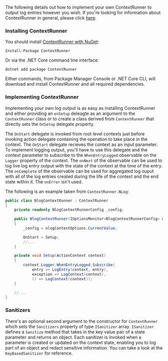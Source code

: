 The following details out how to implement your own ContextRunner to output log entries however you wish. If you're looking for information about ContextRunner in general, please click [here]().

### Installing ContextRunner

You should install [ContextRunner with NuGet](https://www.nuget.org/packages/ContextRunner):

    Install-Package ContextRunner
    
Or via the .NET Core command line interface:

    dotnet add package ContextRunner

Either commands, from Package Manager Console or .NET Core CLI, will download and install ContextRunner and all required dependencies.

### Implementing ContextRunner
Implementing your own log output is as easy as installing ContextRunner and either providing an `onSetup` deleagte as an argument to the `ContextRunner` class or to create a class derived from `ContextRunner` that directly sets the `OnSetup` delegate property.

The `OnStart` delegate is invoked from root level contexts just before invoking action delegate containing the operation to take place in the context. The `OnStart` delegate recieves the context as an input parameter. To implement logging output, you'll have to use this delegate and the context parameter to subscribe to the `WhenEntryLogged` observable on the `Logger` property of the context. The `onNext` of the observable can be used to log live log entry output with the state of the context at the time of the entry. The `onComplete` of the observable can be used for aggregated log ouput with all of the log entries created during the life of the context and the end state within it. The `onError` isn't used.

The following is an example taken from `ContextRunner.NLog`:

```c#
public class NlogContextRunner : ContextRunner
{
    private readonly NlogContextRunnerConfig _config;

    public NlogContextRunner(IOptionsMonitor<NlogContextRunnerConfig> nlogContextOptions)
    {
        _config = nlogContextOptions.CurrentValue;

        OnStart = Setup;
        //...
    }

    private void Setup(ActionContext context)
    {
        context.Logger.WhenEntryLogged.Subscribe(
            entry => LogEntry(context, entry),
            exception => LogContext(context),
            () => LogContext(context));
    }

    //...
}
```

### Sanitizers
There's an optional second argument to the constructor for `ContextRunner` which sets the `Sanitizers` property of type `ISanitizer` array. `ISanitizer` defines a `Sanitize` method that takes in the key value pair of a state parameter and returns an object. Each sanitizer is invoked when a parameter is created or updated on the context state, enabling you to log part of an object and redact sensitive information. You can take a look at the `KeyBasedSanitizer` for reference.